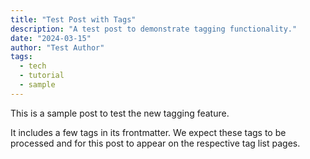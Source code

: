 ```yaml
---
title: "Test Post with Tags"
description: "A test post to demonstrate tagging functionality."
date: "2024-03-15"
author: "Test Author"
tags:
  - tech
  - tutorial
  - sample
---
```


This is a sample post to test the new tagging feature.

It includes a few tags in its frontmatter. We expect these tags to be processed and for this post to appear on the respective tag list pages.
